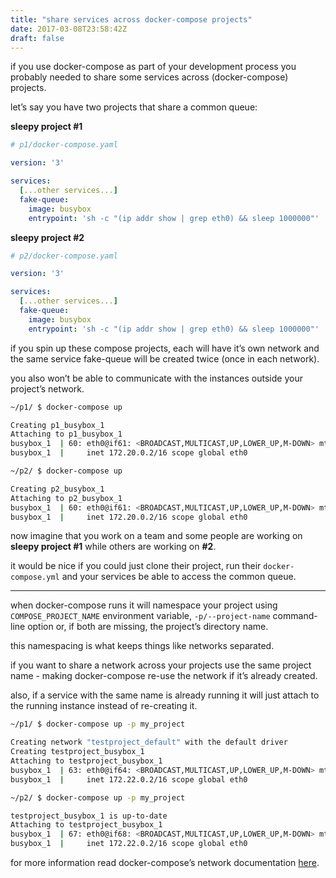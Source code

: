 ```yaml
---
title: "share services across docker-compose projects"
date: 2017-03-08T23:58:42Z
draft: false
---
```


if you use docker-compose as part of your development process you probably needed to share some services across (docker-compose) projects.

let’s say you have two projects that share a common queue:

**sleepy project #1**

```yaml
# p1/docker-compose.yaml

version: '3'

services:
  [...other services...]
  fake-queue:
    image: busybox
    entrypoint: 'sh -c "(ip addr show | grep eth0) && sleep 1000000"'
```

**sleepy project #2**

```yaml
# p2/docker-compose.yaml

version: '3'

services:
  [...other services...]
  fake-queue:
    image: busybox
    entrypoint: 'sh -c "(ip addr show | grep eth0) && sleep 1000000"'
```

if you spin up these compose projects, each will have it’s own network and the same service fake-queue will be created twice (once in each network).

you also won’t be able to communicate with the instances outside your project’s network.

```bash
~/p1/ $ docker-compose up

Creating p1_busybox_1
Attaching to p1_busybox_1
busybox_1  | 60: eth0@if61: <BROADCAST,MULTICAST,UP,LOWER_UP,M-DOWN> mtu 1500 qdisc noqueue
busybox_1  |     inet 172.20.0.2/16 scope global eth0
```

```bash
~/p2/ $ docker-compose up

Creating p2_busybox_1
Attaching to p2_busybox_1
busybox_1  | 60: eth0@if61: <BROADCAST,MULTICAST,UP,LOWER_UP,M-DOWN> mtu 1500 qdisc noqueue
busybox_1  |     inet 172.20.0.2/16 scope global eth0
```

now imagine that you work on a team and some people are working on **sleepy project #1** while others are working on **#2**.

it would be nice if you could just clone their project, run their `docker-compose.yml` and your services be able to access the common queue.

---

when docker-compose runs it will namespace your project using `COMPOSE_PROJECT_NAME` environment variable, `-p/--project-name` command-line option or, if both are missing, the project’s directory name.

this namespacing is what keeps things like networks separated.

if you want to share a network across your projects use the same project name - making docker-compose re-use the network if it’s already created.

also, if a service with the same name is already running it will just attach to the running instance instead of re-creating it.

```bash
~/p1/ $ docker-compose up -p my_project

Creating network "testproject_default" with the default driver
Creating testproject_busybox_1
Attaching to testproject_busybox_1
busybox_1  | 63: eth0@if64: <BROADCAST,MULTICAST,UP,LOWER_UP,M-DOWN> mtu 1500 qdisc noqueue
busybox_1  |     inet 172.22.0.2/16 scope global eth0
```

```bash
~/p2/ $ docker-compose up -p my_project

testproject_busybox_1 is up-to-date
Attaching to testproject_busybox_1
busybox_1  | 67: eth0@if68: <BROADCAST,MULTICAST,UP,LOWER_UP,M-DOWN> mtu 1500 qdisc noqueue
busybox_1  |     inet 172.22.0.2/16 scope global eth0
```

for more information read docker-compose’s network documentation [here][1].

[1]: https://docs.docker.com/compose/networking